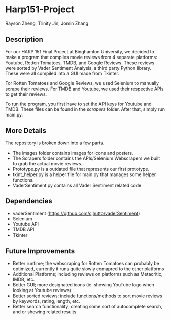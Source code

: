 # Harp151-Project
Rayson Zheng, Trinity Jin, Jomin Zhang

## Description
For our HARP 151 Final Project at Binghamton University, we decided to make a program that compiles movie reviews from 4 separate platforms: Youtube, Rotten Tomatoes, TMDB, and Google Reviews. These reviews were sorted by Vader Sentiment Analysis, a third party Python library. These were all compiled into a GUI made from Tkinter.

For Rotten Tomatoes and Google Reviews, we used Selenium to manually scrape their reviews. For TMDB and Youtube, we used their respective APIs to get their reviews.

To run the program, you first have to set the API keys for Youtube and TMDB. These files can be found in the _scrapers_ folder. After that, simply run main.py.

## More Details
The repository is broken down into a few parts.
- The images folder contains images for icons and posters.
- The Scrapers folder contains the APIs/Selenium Webscrapers we built to grab the actual movie reviews.
- Prototype.py is a outdated file that represents our first prototype.
- tkint_helper.py is a helper file for main.py that manages some helper functions.
- VaderSentiment.py contains all Vader Sentiment related code.

## Dependencies
- vaderSentiment (https://github.com/cjhutto/vaderSentiment)
- Selenium
- Youtube API
- TMDB API
- Tkinter

## Future Improvements
- Better runtime; the webscraping for Rotten Tomatoes can probably be optimized, currently it runs quite slowly comapred to the other platforms
- Additional Platforms; including reviews on platforms such as Metacritic, IMDB, etc.
- Better GUI; more designated icons (ie. showing YouTube logo when looking at Youtube reviews)
- Better sorted reviews; include functions/methods to sort movie reviews by keywords, rating, length, etc.
- Better search functionality; creating some sort of autocomplete search, and or showing related results

